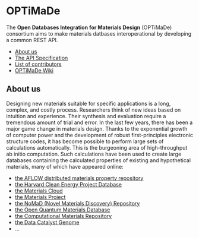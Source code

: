 # OPTiMaDe
The **Open Databases Integration for Materials Design** (OPTiMaDe) consortium
aims to make materials datbases interoperational by developing a common REST API.

- [About us](/)
- [The API Specification](https://github.com/Materials-Consortia/OPTiMaDe/blob/master/optimade.md)
- [List of contributors](https://github.com/Materials-Consortia/OPTiMaDe/blob/master/AUTHORS)
- [OPTiMaDe Wiki](https://github.com/Materials-Consortia/OPTiMaDe/wiki)

## About us

Designing new materials suitable for specific applications is a long,
complex, and costly process. Researchers think of new ideas based on
intuition and experience. Their synthesis and evaluation require a
tremendous amount of trial and error. In the last few years, there has
been a major game change in materials design. Thanks to the exponential
growth of computer power and the development of robust first-principles
electronic structure codes, it has become possible to perform large sets
of calculations automatically. This is the burgeoning area of
high-throughput ab initio computation. Such calculations have been used
to create large databases containing the calculated properties of
existing and hypothetical materials, many of which have appeared online:

- [the AFLOW distributed materials property repository](http://aflowlib.org/)
- [the Harvard Clean Energy Project Database](http://molecularspace.org/)
- [the Materials Cloud](http://materialscloud.org/)
- [the Materials Project](http://materialsproject.org/)
- [the NoMaD (Novel Materials Discovery) Repository](http://nomad-repository.eu/)
- [the Open Quantum Materials Database](http://oqmd.org/)
- [the Computational Materials Repository](http://cmr.fysik.dtu.dk/)
- [the Data Catalyst Genome](http://suncat.stanford.edu/)
- ...
